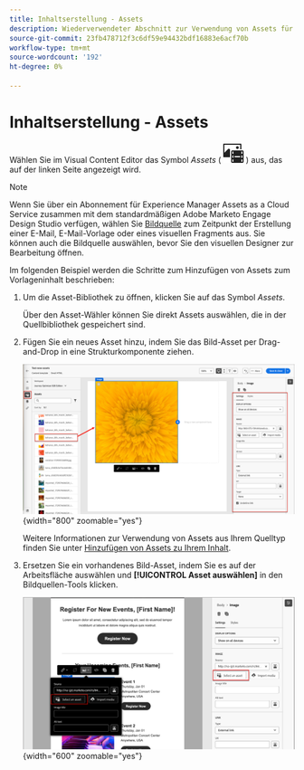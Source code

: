 ```yaml
---
title: Inhaltserstellung - Assets
description: Wiederverwendeter Abschnitt zur Verwendung von Assets für die Inhaltserstellung
source-git-commit: 23fb478712f3c6df59e94432bdf16883e6acf70b
workflow-type: tm+mt
source-wordcount: '192'
ht-degree: 0%

---
```


# Inhaltserstellung - Assets

Wählen Sie im Visual Content Editor das Symbol _Assets_ ( ![Assets anzeigen](../user/assets/do-not-localize/icon-assets-design.svg) ) aus, das auf der linken Seite angezeigt wird.

>[!NOTE]
>
>Wenn Sie über ein Abonnement für Experience Manager Assets as a Cloud Service zusammen mit dem standardmäßigen Adobe Marketo Engage Design Studio verfügen, wählen Sie [Bildquelle](../user/content/assets-overview.md#choose-an-asset-source) zum Zeitpunkt der Erstellung einer E-Mail, E-Mail-Vorlage oder eines visuellen Fragments aus. Sie können auch die Bildquelle auswählen, bevor Sie den visuellen Designer zur Bearbeitung öffnen.

Im folgenden Beispiel werden die Schritte zum Hinzufügen von Assets zum Vorlageninhalt beschrieben:

1. Um die Asset-Bibliothek zu öffnen, klicken Sie auf das Symbol _Assets_.

   Über den Asset-Wähler können Sie direkt Assets auswählen, die in der Quellbibliothek gespeichert sind.

1. Fügen Sie ein neues Asset hinzu, indem Sie das Bild-Asset per Drag-and-Drop in eine Strukturkomponente ziehen.

   ![Ziehen Sie ein Marketo Engage-Asset auf die Arbeitsfläche und passen Sie die Einstellungen an](../assets/content-design-shared/content-design-add-asset.png){width="800" zoomable="yes"}

   Weitere Informationen zur Verwendung von Assets aus Ihrem Quelltyp finden Sie unter [Hinzufügen von Assets zu Ihrem Inhalt](../user/content/assets-overview.md#add-assets-to-your-content).

1. Ersetzen Sie ein vorhandenes Bild-Asset, indem Sie es auf der Arbeitsfläche auswählen und **[!UICONTROL Asset auswählen]** in den Bildquellen-Tools klicken.

   ![Asset aus der Quellbibliothek auswählen](../assets/content-design-shared/visual-designer-select-an-asset.png){width="600" zoomable="yes"}
